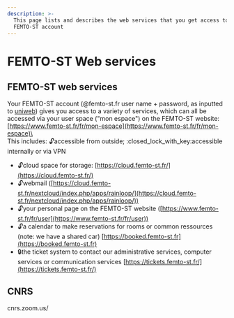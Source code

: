 ```yaml
---
description: >-
  This page lists and describes the web services that you get access to with a
  FEMTO-ST account
---
```


# FEMTO-ST Web services

## FEMTO-ST web services

Your FEMTO-ST account (@femto-st.fr user name + password, as inputted to [uniweb](lab-registration-procedure.md)) gives you access to a variety of services, which can all be accessed via your user space ("mon espace") on the FEMTO-ST website: [https://www.femto-st.fr/fr/mon-espace](https://www.femto-st.fr/fr/mon-espace)\
\
This includes: :unlock:accessible from outside; :closed\_lock\_with\_key:accessible internally or via VPN

* :unlock:cloud space for storage: [https://cloud.femto-st.fr/](https://cloud.femto-st.fr/)
* :unlock:webmail ([https://cloud.femto-st.fr/nextcloud/index.php/apps/rainloop/](https://cloud.femto-st.fr/nextcloud/index.php/apps/rainloop/))
* :unlock:your personal page on the FEMTO-ST website ([https://www.femto-st.fr/fr/user](https://www.femto-st.fr/fr/user))
* :unlock:a calendar to make reservations for rooms or common ressources (note: we have a shared car) [https://booked.femto-st.fr](https://booked.femto-st.fr)
* :lock:the ticket system to contact our administrative services, computer services or communication services [https://tickets.femto-st.fr/](https://tickets.femto-st.fr/)





## CNRS

cnrs.zoom.us/

